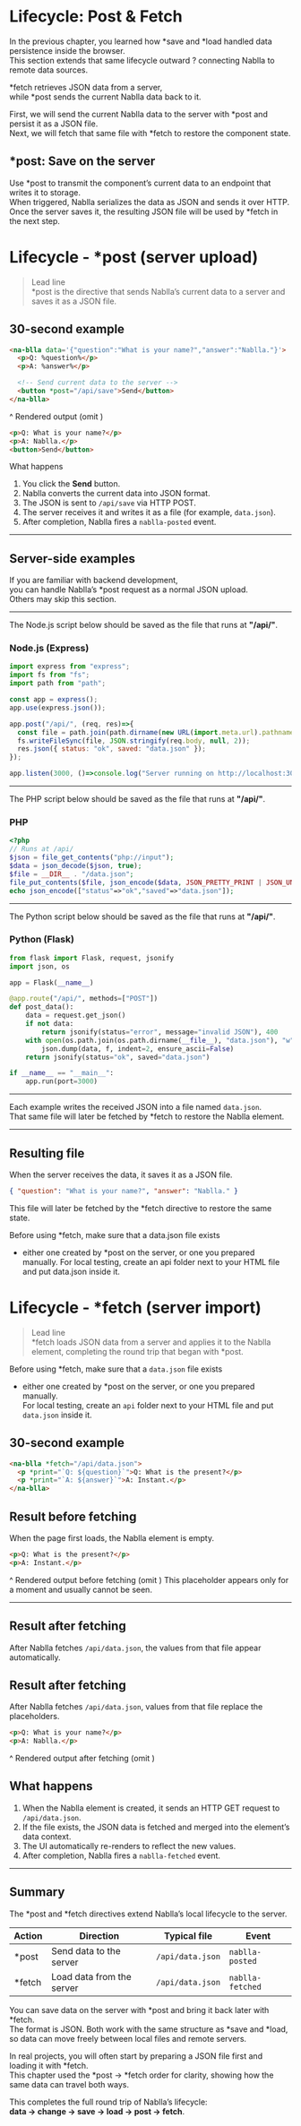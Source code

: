 # Lifecycle: Post & Fetch

In the previous chapter, you learned how *save and *load handled data persistence inside the browser.  
This section extends that same lifecycle outward ? connecting Nablla to remote data sources.

*fetch retrieves JSON data from a server,  
while *post sends the current Nablla data back to it.

First, we will send the current Nablla data to the server with *post and persist it as a JSON file.  
Next, we will fetch that same file with *fetch to restore the component state.

## *post: Save on the server

Use *post to transmit the component’s current data to an endpoint that writes it to storage.  
When triggered, Nablla serializes the data as JSON and sends it over HTTP.  
Once the server saves it, the resulting JSON file will be used by *fetch in the next step.

# Lifecycle - *post (server upload)

> Lead line  
> *post is the directive that sends Nablla’s current data to a server and saves it as a JSON file.

## 30-second example
```html
<na-blla data='{"question":"What is your name?","answer":"Nablla."}'>
  <p>Q: %question%</p>
  <p>A: %answer%</p>

  <!-- Send current data to the server -->
  <button *post="/api/save">Send</button>
</na-blla>
```
^ Rendered output (omit <na-blla>)
```html
<p>Q: What is your name?</p>
<p>A: Nablla.</p>
<button>Send</button>
```

What happens  
1. You click the **Send** button.  
2. Nablla converts the current data into JSON format.  
3. The JSON is sent to `/api/save` via HTTP POST.  
4. The server receives it and writes it as a file (for example, `data.json`).  
5. After completion, Nablla fires a `nablla-posted` event.

---

## Server-side examples

If you are familiar with backend development,  
you can handle Nablla’s *post request as a normal JSON upload.  
Others may skip this section.

---

The Node.js script below should be saved as the file that runs at **"/api/"**.

### Node.js (Express)
```js
import express from "express";
import fs from "fs";
import path from "path";

const app = express();
app.use(express.json());

app.post("/api/", (req, res)=>{
  const file = path.join(path.dirname(new URL(import.meta.url).pathname), "data.json");
  fs.writeFileSync(file, JSON.stringify(req.body, null, 2));
  res.json({ status: "ok", saved: "data.json" });
});

app.listen(3000, ()=>console.log("Server running on http://localhost:3000"));
```

---

The PHP script below should be saved as the file that runs at **"/api/"**.

### PHP
```php
<?php
// Runs at /api/
$json = file_get_contents("php://input");
$data = json_decode($json, true);
$file = __DIR__ . "/data.json";
file_put_contents($file, json_encode($data, JSON_PRETTY_PRINT | JSON_UNESCAPED_UNICODE));
echo json_encode(["status"=>"ok","saved"=>"data.json"]);
```
---

The Python script below should be saved as the file that runs at **"/api/"**.

### Python (Flask)
```python
from flask import Flask, request, jsonify
import json, os

app = Flask(__name__)

@app.route("/api/", methods=["POST"])
def post_data():
    data = request.get_json()
    if not data:
        return jsonify(status="error", message="invalid JSON"), 400
    with open(os.path.join(os.path.dirname(__file__), "data.json"), "w", encoding="utf-8") as f:
        json.dump(data, f, indent=2, ensure_ascii=False)
    return jsonify(status="ok", saved="data.json")

if __name__ == "__main__":
    app.run(port=3000)
```

---

Each example writes the received JSON into a file named `data.json`.  
That same file will later be fetched by *fetch to restore the Nablla element.

---

## Resulting file
When the server receives the data, it saves it as a JSON file.

```json
{ "question": "What is your name?", "answer": "Nablla." }
```

This file will later be fetched by the *fetch directive to restore the same state.

Before using *fetch, make sure that a data.json file exists
- either one created by *post on the server, or one you prepared manually.
For local testing, create an api folder next to your HTML file and put data.json inside it.

# Lifecycle - *fetch (server import)

> Lead line  
> *fetch loads JSON data from a server and applies it to the Nablla element, completing the round trip that began with *post.

Before using *fetch, make sure that a `data.json` file exists  
- either one created by *post on the server, or one you prepared manually.  
For local testing, create an `api` folder next to your HTML file and put `data.json` inside it.

## 30-second example
```html
<na-blla *fetch="/api/data.json">
  <p *print="`Q: ${question}`">Q: What is the present?</p>
  <p *print="`A: ${answer}`">A: Instant.</p>
</na-blla>
```

## Result before fetching
When the page first loads, the Nablla element is empty.

```html
<p>Q: What is the present?</p>
<p>A: Instant.</p>
```
^ Rendered output before fetching (omit <na-blla>)
This placeholder appears only for a moment and usually cannot be seen.

---

## Result after fetching
After Nablla fetches `/api/data.json`, the values from that file appear automatically.

## Result after fetching
After Nablla fetches `/api/data.json`, values from that file replace the placeholders.

```html
<p>Q: What is your name?</p>
<p>A: Nablla.</p>
```
^ Rendered output after fetching (omit <na-blla>)

## What happens
1. When the Nablla element is created, it sends an HTTP GET request to `/api/data.json`.  
2. If the file exists, the JSON data is fetched and merged into the element’s data context.  
3. The UI automatically re-renders to reflect the new values.  
4. After completion, Nablla fires a `nablla-fetched` event.

---

## Summary
The *post and *fetch directives extend Nablla’s local lifecycle to the server.

| Action | Direction | Typical file | Event |
|---------|------------|---------------|--------|
| *post | Send data to the server | `/api/data.json` | `nablla-posted` |
| *fetch | Load data from the server | `/api/data.json` | `nablla-fetched` |

You can save data on the server with *post and bring it back later with *fetch.  
The format is JSON. Both work with the same structure as *save and *load,  
so data can move freely between local files and remote servers.

In real projects, you will often start by preparing a JSON file first and loading it with *fetch.  
This chapter used the *post -> *fetch order for clarity, showing how the same data can travel both ways.

This completes the full round trip of Nablla’s lifecycle:  
**data -> change -> save -> load -> post -> fetch**.
